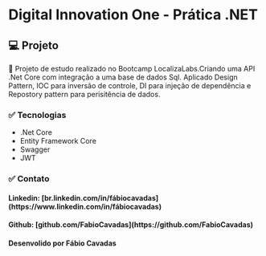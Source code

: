 <h1> Digital Innovation One - Prática .NET</h1>

<h2>💻 Projeto</h2>
<p>🚀 Projeto de estudo realizado no Bootcamp LocalizaLabs.Criando uma API .Net Core com integração a uma base de dados Sql. Aplicado Design Pattern, IOC para inversão de controle, DI para injeção de dependência e Repostory pattern para perisitência de dados.</p>

<h3>✅ Tecnologias</h3>
<ul>
  <li>.Net Core</li>  
  <li>Entity Framework Core</li>
  <li>Swagger</li>
  <li>JWT</li>
</ul> 

<h3>✅ Contato</h3>

<h4>Linkedin:  [br.linkedin.com/in/fábiocavadas](https://www.linkedin.com/in/fábiocavadas)</h4>

<h4>Github:  [github.com/FabioCavadas](https://github.com/FabioCavadas)</h4>

<h4>Desenvolido por Fábio Cavadas </h4>



